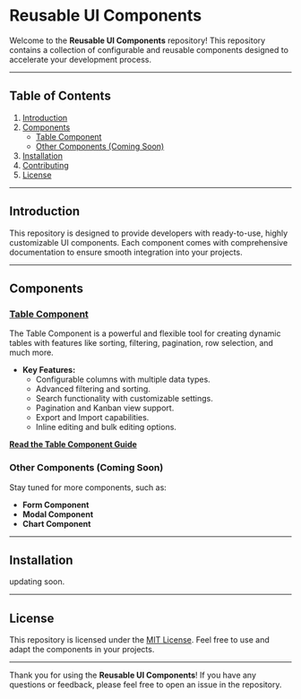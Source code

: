 # Reusable UI Components

Welcome to the **Reusable UI Components** repository! This repository contains a collection of configurable and reusable components designed to accelerate your development process.

---

## Table of Contents
1. [Introduction](#introduction)
2. [Components](#components)
   - [Table Component](/Components/Table/Readme.md)
   - [Other Components (Coming Soon)](#other-components-coming-soon)
3. [Installation](#installation)
4. [Contributing](#contributing)
5. [License](#license)

---

## Introduction
This repository is designed to provide developers with ready-to-use, highly customizable UI components. Each component comes with comprehensive documentation to ensure smooth integration into your projects.

---

## Components

### [Table Component](./docs/table_component_guide.md)
The Table Component is a powerful and flexible tool for creating dynamic tables with features like sorting, filtering, pagination, row selection, and much more.

- **Key Features:**
  - Configurable columns with multiple data types.
  - Advanced filtering and sorting.
  - Search functionality with customizable settings.
  - Pagination and Kanban view support.
  - Export and Import capabilities.
  - Inline editing and bulk editing options.

[**Read the Table Component Guide**](./docs/table_component_guide.md)

### Other Components (Coming Soon)
Stay tuned for more components, such as:
- **Form Component**
- **Modal Component**
- **Chart Component**

---

## Installation

updating soon.

---

## License
This repository is licensed under the [MIT License](./LICENSE). Feel free to use and adapt the components in your projects.

---

Thank you for using the **Reusable UI Components**! If you have any questions or feedback, please feel free to open an issue in the repository.

